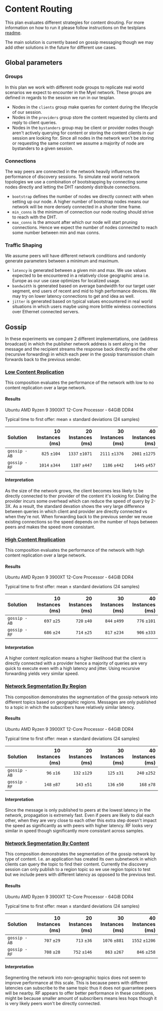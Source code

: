 # Content Routing

This plan evaluates different strategies for content drouting.
For more information on how to run it please follow instructions on the testplans [readme](/testplans).

The main solution is currently based on gossip messaging though we may add other
solutions in the future for different use cases.

## Global parameters

### Groups
In this plan we work with different node groups to replicate real world scenarios we expect to encounter
in the Myel network. These groups are defined in regards to the session we run in our tesplan.
- Nodes in the `clients` group make queries for content during the lifecycle of our session.
- Nodes in the `providers` group store the content requested by clients and reply to client queries.
- Nodes in the `bystanders` group may be client or provider nodes though aren't actively querying for content
or storing the content clients in our session are looking for. Since all nodes in the network won't be storing
or requesting the same content we assume a majority of node are bystanders to a given session.

### Connections
The way peers are connected in the network heavily influences the performance of discovery sessions.
To simulate real world network topologies we use a combination of bootstrapping by connecting some nodes
directly and letting the DHT randomly distribute connections.
- `bootstrap` defines the number of nodes we directly connect with when setting up our node. A higher number
of bootstrap nodes means our network will be more densely connected in a shorter time frame.
- `min_conns` is the minimum of connection our node routing should strive to reach with the DHT.
- `max_conns` is the amount after which our node will start pruning connections.
Hence we expect the number of nodes connected to reach some number between min and max conns. 

### Traffic Shaping
We assume peers will have different network conditions and randomly generate parameters between a minimum and maximum.
- `latency` is generated between a given min and max. We use values expected to be encountered in a relatively close geographic area i.e. Europe as our use case optimizes for localized usage.
- `bandwidth` is generated based on average bandwidth for our target user segment, end users of recent and mid to high performance devices. We may try on lower latency connections to get and idea as well.
- `jitter` is generated based on typical values encountered in real world situations in which users maybe using more brittle wireless connections over Ethernet connected servers.

## Gossip

In these experiments we compare 2 different implementations, one (address broadcast) in which the publisher 
network address is sent along in the message and the recipient streams the response back directly and the other 
(recursive forwarding) in which each peer in the gossip transmission chain forwards back to the previous sender.

### [Low Content Replication](/testplans/discovery/_compositions/low_content_replication.toml)

This composition evaluates the performance of the network with low to no content replication over a
large network.

#### Results

Ubuntu AMD Ryzen 9 3900XT 12-Core Processor - 64GiB DDR4

Typical time to first offer: mean ± standard deviations (24 samples)

| Solution        | 10 Instances (ms) | 20 Instances (ms)  | 30 Instances (ms) | 40 Instances (ms) |
| :--- | ---: | ---: | ---: | ---: |
| `gossip - AB`   |     `825` `±104`  |     `1337` `±1071` |    `2111` `±1376` |    `2081` `±1275` | 
| `gossip - RF`   |    `1014` `±344`  |     `1187` `±447`  |    `1186` `±442`  |    `1445` `±457`  |


#### Interpretation

As the size of the network grows, the client becomes less likely to be directly connected to ther provider
of the content it's looking for. Dialing the provider incurs some overhead which can reduce
the speed of query by 2-3X. As a result, the standard devation shows the very large difference between queries
in which client and provider are directly connected vs when they're not.
When forwarding back to the previous sender we reuse existing connections so the speed depends on the number of
hops between peers and makes the speed more consistant.

### [High Content Replication](/testplans/discovery/_compositions/high_content_replication.toml)

This composition evaluates the performance of the network with high content replication over a large 
network.

#### Results

Ubuntu AMD Ryzen 9 3900XT 12-Core Processor - 64GiB DDR4

Typical time to first offer: mean ± standard deviations (24 samples)

| Solution         | 10 Instances (ms) | 20 Instances (ms)  | 30 Instances (ms) | 40 Instances (ms) |
| :--- | ---: | ---: | ---: | ---: |
| `gossip - AB`    |       `697` `±25` |     	`720` `±40` |      `844` `±499` |      `776` `±101` | 
| `gossip - RF`    |       `686` `±24` | 	`714` `±25` |      `817` `±234` |      `906` `±333` | 

#### Interpretation

A higher content replication means a higher likelihood that the client is directly connected with a 
provider hence a majority of queries are very quick to execute even with a high latency and jitter.
Using recursive forwarding yields very similar speed.

### [Network Segmentation By Region](/testplans/discovery/_compositions/network_segment_region.toml)

This composition demonstrates the segmentation of the gossip network into different topics based on geographic
regions. Messages are only published to a topic in which the subscribers have relatively similar latency.

#### Results

Ubuntu AMD Ryzen 9 3900XT 12-Core Processor - 64GiB DDR4

Typical time to first offer: mean ± standard deviations (24 samples)

| Solution         | 10 Instances (ms) | 20 Instances (ms)  | 30 Instances (ms) | 40 Instances (ms) |
| :--- | ---: | ---: | ---: | ---: |
| `gossip - AB`    |        `96` `±16` |       `132` `±129` |       `125` `±31` |      `240` `±252` | 
| `gossip - RF`    | 	   `148` `±87` |       `143` `±51`  |       `136` `±50` |      `168` `±78`  |

#### Interpretation

Since the message is only published to peers at the lowest latency in the network, propagation is extremely
fast. Even if peers are likely to dial each other, when they are very close to each other this extra step
doesn't impact the speed as significantly as with peers with higher latency.
RF looks very similar in speed though significantly more consistant across samples.

### [Network Segmentation By Content](/testplans/discovery/_compositions/network_segment_content.toml)

This composition demonstrates the segmentation of the gossip network by type of content. I.e. an application
has created its own subnetwork in which clients can query the topic to find their content. Currently the 
discovery session can only publish to a region topic so we use region topics to test but we include peers with 
different latency as opposed to the previous test.

#### Results

Ubuntu AMD Ryzen 9 3900XT 12-Core Processor - 64GiB DDR4

Typical time to first offer: mean ± standard deviations (24 samples)

| Solution         | 10 Instances (ms) | 20 Instances (ms) | 30 Instances (ms) | 40 Instances (ms) |
| :--- | ---: | ---: | ---: | ---: |
| `gossip - AB`    |       `707` `±29` |      `713` `±36`  |     `1076` `±881` |    `1552` `±1206` | 
| `gossip - RF`    |       `708` `±28` |      `752` `±146` |      `863` `±267` |     `846` `±258`  |

#### Interpretation

Segmenting the network into non-geographic topics does not seem to improve performance at this scale.
This is because peers with different latencies can subscribe to the same topic thus it does not guarrantee
peers will be nearby.
RF appears to offer better performance in these conditions, might be because smaller amount of subscribers
means less hops though it is very likely peers won't be directly connected.
